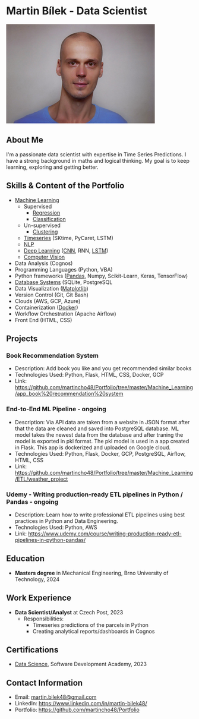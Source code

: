 # Martin Bílek - Data Scientist


<img src="images/personal.jpg" alt="Example Image" width="400">



## About Me
I'm a passionate data scientist with expertise in Time Series Predictions. I have a strong background in maths and logical thinking. My goal is to keep learning, exploring and getting better.

## Skills & Content of the Portfolio
- [Machine Learning](https://github.com/martincho48/Portfolio/tree/master/Machine_Learning)
  - Supervised 
    - [Regression](https://github.com/martincho48/Portfolio/tree/master/Machine_Learning/Regression)
    - [Classification](https://github.com/martincho48/Portfolio/tree/master/Machine_Learning/Classification)
  - Un-supervised 
    - [Clustering](https://github.com/martincho48/Portfolio/tree/master/Machine_Learning/Clustering)
  - [Timeseries](https://github.com/martincho48/Portfolio/tree/master/Machine_Learning/Time_Series) (SKtime, PyCaret, LSTM)
  - [NLP](https://github.com/martincho48/Portfolio/tree/master/Machine_Learning/NLP)
  - [Deep Learning](https://github.com/martincho48/Portfolio/tree/master/Machine_Learning/Classification/Titanic-Classification-Neural%20Networks-Optuna) ([CNN](https://github.com/martincho48/Portfolio/tree/master/Machine_Learning/Computer%20Vision/Digit_Recognizer-CV), RNN, [LSTM](https://github.com/martincho48/Portfolio/tree/master/Machine_Learning/Time_Series))
  - [Computer Vision](https://github.com/martincho48/Portfolio/tree/master/Machine_Learning/Computer%20Vision)
- Data Analysis (Cognos)
- Programming Languages (Python, VBA)
- Python frameworks ([Pandas](https://github.com/martincho48/Portfolio/tree/master/Python/Counting_Profit-Pandas-Matplotlib), Numpy, Scikit-Learn, Keras, TensorFlow)
- [Database Systems](https://github.com/martincho48/Portfolio/tree/master/Database_Systems) (SQLite, PostgreSQL
- Data Visualization ([Matplotlib](https://github.com/martincho48/Portfolio/tree/master/Python/Counting_Profit-Pandas-Matplotlib))
- Version Control (Git, Git Bash)
- Clouds (AWS, GCP, Azure)
- Containerization ([Docker](https://github.com/martincho48/Portfolio/tree/master/Machine_Learning/Time_Series/Portland%20Oregon%20Ridership-ARIMA-SARIMA/docker))
- Workflow Orchestration (Apache Airflow)
- Front End (HTML, CSS)

## Projects
### Book Recommendation System
- Description: Add book you like and you get recommended similar books
- Technologies Used: Python, Flask, HTML, CSS, Docker, GCP
- Link: https://github.com/martincho48/Portfolio/tree/master/Machine_Learning/app_book%20recommendation%20system

### End-to-End ML Pipeline - ongoing
- Description: Via API data are taken from a website in JSON format after that the data are cleaned and saved into PostgreSQL database. ML model takes the newest data from the database and after traning the model is exported in pkl format. The pkl model is used in a app created in Flask. This app is dockerized and uploaded on Google cloud. 
- Technologies Used: Python, Flask, Docker, GCP, PostgreSQL, Airflow, HTML, CSS
- Link: https://github.com/martincho48/Portfolio/tree/master/Machine_Learning/ETL/weather_project

### Udemy - Writing production-ready ETL pipelines in Python / Pandas - ongoing
- Description: Learn how to write professional ETL pipelines using best practices in Python and Data Engineering.
- Technologies Used: Python, AWS
- Link: https://www.udemy.com/course/writing-production-ready-etl-pipelines-in-python-pandas/




## Education
- **Masters degree** in Mechanical Engineering, Brno University of Technology, 2024
## Work Experience
- **Data Scientist/Analyst** at Czech Post, 2023
  - Responsibilities: 
    - Timeseries predictions of the parcels in Python
    - Creating analytical reports/dashboards in Cognos

## Certifications
- [Data Science](https://app.diplomasafe.com/en-US/diploma/ddf01102ce4db3d10826c9c82196de4eafc66599d/data-science/linkedin), Software Development Academy, 2023

## Contact Information
- Email: martin.bilek48@gmail.com
- LinkedIn: https://www.linkedin.com/in/martin-bilek48/
- Portfolio: https://github.com/martincho48/Portfolio


